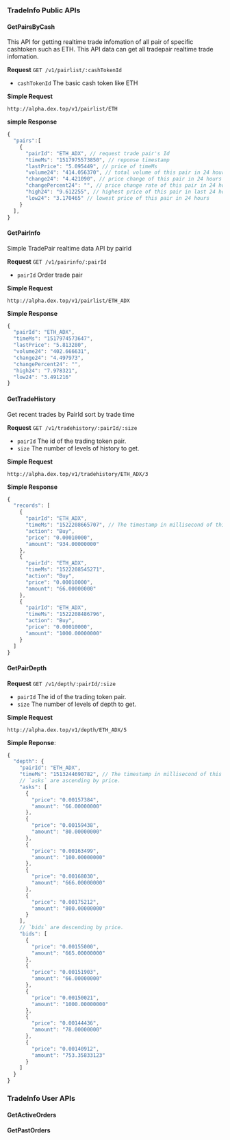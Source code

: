 
### TradeInfo Public APIs

#### GetPairsByCash

This API for getting realtime  trade infomation of  all pair of specific cashtoken such as ETH. This API data can get all tradepair realtime trade infomation.

**Request** `GET /v1/pairlist/:cashTokenId` 

- `cashTokenId` The basic cash token like ETH

**Simple Request**

```http
http://alpha.dex.top/v1/pairlist/ETH
```

**simple Response**

```js
{
  "pairs":[
    {
      "pairId": "ETH_ADX", // request trade pair's Id
      "timeMs": "1517975573850", // reponse timestamp
      "lastPrice": "5.095449", // price of timeMs
      "volume24": "414.056370", // total volume of this pair in 24 hours 
      "change24": "4.421090", // price change of this pair in 24 hours
      "changePercent24": "", // price change rate of this pair in 24 hours
      "high24": "9.612255", // highest price of this pair in last 24 hours
      "low24": "3.170465" // lowest price of this pair in 24 hours
    }
  ],
}
```

#### GetPairInfo

Simple TradePair realtime data API by pairId

**Request** `GET /v1/pairinfo/:pairId`

- `pairId` Order trade pair

**Simple Request**

```http
http://alpha.dex.top/v1/pairlist/ETH_ADX
```

**Simple Response**
​
```js
{
  "pairId": "ETH_ADX",
  "timeMs": "1517974573647",
  "lastPrice": "5.813280",
  "volume24": "402.666631",
  "change24": "4.497973",
  "changePercent24": "",
  "high24": "7.978321",
  "low24": "3.491216"
}
```

#### GetTradeHistory

Get recent trades by PairId sort by trade time

**Request** `GET /v1/tradehistory/:pairId/:size`

- `pairId` The id of the trading token pair.
- `size` The number of levels of history to get.

**Simple Request**

```http
http://alpha.dex.top/v1/tradehistory/ETH_ADX/3
```

**Simple Response**

```js
{
  "records": [
    {
      "pairId": "ETH_ADX",
      "timeMs": "1522208665707", // The timestamp in millisecond of this trade.
      "action": "Buy",
      "price": "0.00010000",
      "amount": "934.00000000"
    },
    {
      "pairId": "ETH_ADX",
      "timeMs": "1522208545271",
      "action": "Buy",
      "price": "0.00010000",
      "amount": "66.00000000"
    },
    {
      "pairId": "ETH_ADX",
      "timeMs": "1522208486796",
      "action": "Buy",
      "price": "0.00010000",
      "amount": "1000.00000000"
    }
  ]
}
```


#### GetPairDepth


**Request** `GET /v1/depth/:pairId/:size` 

- `pairId` The id of the trading token pair.
- `size` The number of levels of depth to get.

**Simple Request**

```http
http://alpha.dex.top/v1/depth/ETH_ADX/5
```

**Simple Reponse**:

```js
{
  "depth": {
    "pairId": "ETH_ADX",
    "timeMs": "1513244690782", // The timestamp in millisecond of this depth data.
    // `asks` are ascending by price.
    "asks": [
      {
        "price": "0.00157384",
        "amount": "66.00000000"
      },
      {
        "price": "0.00159438",
        "amount": "80.00000000"
      },
      {
        "price": "0.00163499",
        "amount": "100.00000000"
      },
      {
        "price": "0.00168030",
        "amount": "666.00000000"
      },
      {
        "price": "0.00175212",
        "amount": "800.00000000"
      }
    ],
    // `bids` are descending by price.
    "bids": [
      {
        "price": "0.00155000",
        "amount": "665.00000000"
      },
      {
        "price": "0.00151903",
        "amount": "66.00000000"
      },
      {
        "price": "0.00150021",
        "amount": "1000.00000000"
      },
      {
        "price": "0.00144436",
        "amount": "78.00000000"
      },
      {
        "price": "0.00140912",
        "amount": "753.35833123"
      }
    ]
  }
}
```


### TradeInfo User APIs

#### GetActiveOrders

#### GetPastOrders